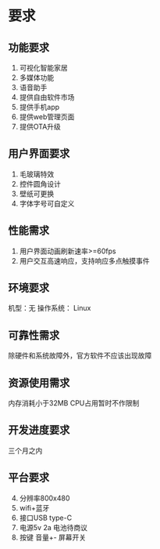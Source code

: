 # 要求

## 功能要求
1. 可视化智能家居
2. 多媒体功能
3. 语音助手
4. 提供自由软件市场
5. 提供手机app
6. 提供web管理页面
7. 提供OTA升级

## 用户界面要求
1. 毛玻璃特效
2. 控件圆角设计
3. 壁纸可更换
4. 字体字号可自定义

## 性能需求
1. 用户界面动画刷新速率>=60fps
2. 用户交互高速响应，支持响应多点触摸事件

## 环境要求
机型：无
操作系统： Linux

## 可靠性需求
除硬件和系统故障外，官方软件不应该出现故障

## 资源使用需求
内存消耗小于32MB
CPU占用暂时不作限制

## 开发进度要求
三个月之内

## 平台要求
4. 分辨率800x480
5. wifi+蓝牙
6. 接口USB type-C
7. 电源5v 2a 电池待商议
8. 按键 音量+- 屏幕开关

